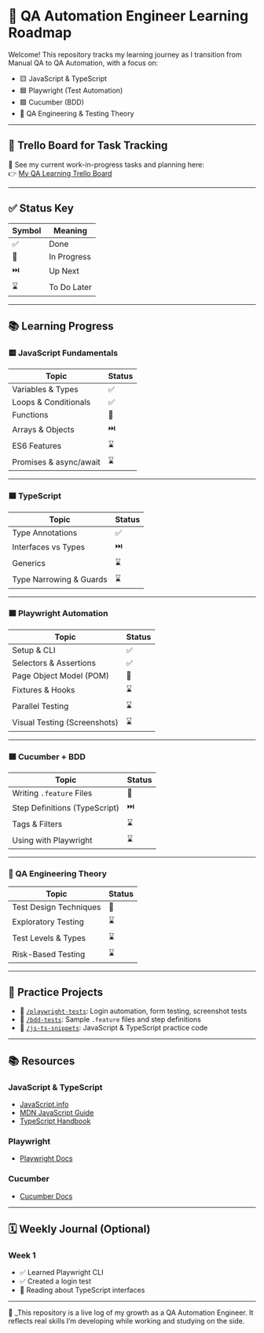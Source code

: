 # 🎯 QA Automation Engineer Learning Roadmap

Welcome! This repository tracks my learning journey as I transition from Manual QA to QA Automation, with a focus on:
- 🟨 JavaScript & TypeScript
- 🟦 Playwright (Test Automation)
- 🟪 Cucumber (BDD)
- 📘 QA Engineering & Testing Theory

---

## 🔗 Trello Board for Task Tracking

📌 See my current work-in-progress tasks and planning here:  
👉 [My QA Learning Trello Board](https://trello.com/your-board-link)

---

## ✅ Status Key

| Symbol | Meaning         |
|--------|------------------|
| ✅     | Done             |
| 🔄     | In Progress      |
| ⏭️     | Up Next          |
| ⌛     | To Do Later      |

---

## 📚 Learning Progress

### 🟨 JavaScript Fundamentals
| Topic                     | Status |
|--------------------------|--------|
| Variables & Types        | ✅     |
| Loops & Conditionals     | ✅     |
| Functions                | 🔄     |
| Arrays & Objects         | ⏭️     |
| ES6 Features             | ⌛     |
| Promises & async/await   | ⌛     |

---

### 🟦 TypeScript
| Topic                           | Status |
|--------------------------------|--------|
| Type Annotations               | ✅     |
| Interfaces vs Types            | ⏭️     |
| Generics                       | ⌛     |
| Type Narrowing & Guards        | ⌛     |

---

### 🟦 Playwright Automation
| Topic                          | Status |
|--------------------------------|--------|
| Setup & CLI                    | ✅     |
| Selectors & Assertions         | ✅     |
| Page Object Model (POM)        | 🔄     |
| Fixtures & Hooks               | ⌛     |
| Parallel Testing               | ⌛     |
| Visual Testing (Screenshots)   | ⌛     |

---

### 🟪 Cucumber + BDD
| Topic                             | Status |
|----------------------------------|--------|
| Writing `.feature` Files         | 🔄     |
| Step Definitions (TypeScript)    | ⏭️     |
| Tags & Filters                   | ⌛     |
| Using with Playwright            | ⌛     |

---

### 🧠 QA Engineering Theory
| Topic                     | Status |
|--------------------------|--------|
| Test Design Techniques   | 🔄     |
| Exploratory Testing      | ⌛     |
| Test Levels & Types      | ⌛     |
| Risk-Based Testing       | ⌛     |

---

## 📁 Practice Projects

- 🔗 [`/playwright-tests`](./playwright-tests): Login automation, form testing, screenshot tests
- 🔗 [`/bdd-tests`](./bdd-tests): Sample `.feature` files and step definitions
- 🔗 [`/js-ts-snippets`](./js-ts-snippets): JavaScript & TypeScript practice code

---

## 📚 Resources

### JavaScript & TypeScript
- [JavaScript.info](https://javascript.info)
- [MDN JavaScript Guide](https://developer.mozilla.org/en-US/docs/Web/JavaScript/Guide)
- [TypeScript Handbook](https://www.typescriptlang.org/docs/handbook/intro.html)

### Playwright
- [Playwright Docs](https://playwright.dev/docs/intro)

### Cucumber
- [Cucumber Docs](https://cucumber.io/docs/guides/10-minute-tutorial/)

---

## 🗓️ Weekly Journal (Optional)

### Week 1
- ✅ Learned Playwright CLI
- ✅ Created a login test
- 🔄 Reading about TypeScript interfaces

---

📌 _This repository is a live log of my growth as a QA Automation Engineer. It reflects real skills I’m developing while working and studying on the side.
